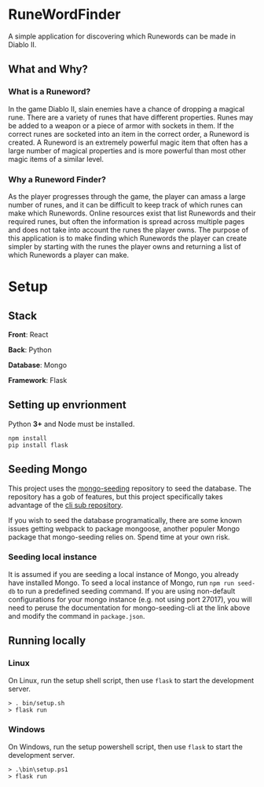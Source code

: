 # RuneWordFinder
A simple application for discovering which Runewords can be made in Diablo II.

## What and Why?

### What is a Runeword?
In the game Diablo II, slain enemies have a chance of dropping a magical rune. There are a variety of runes that have different properties. Runes may be added to a weapon or a piece of armor with sockets in them. If the correct runes are socketed into an item in the correct order, a Runeword is created. A Runeword is an extremely powerful magic item that often has a large number of magical properties and is more powerful than most other magic items of a similar level.

### Why a Runeword Finder?
As the player progresses through the game, the player can amass a large number of runes, and it can be difficult to keep track of which runes can make which Runewords. Online resources exist that list Runewords and their required runes, but often the information is spread across multiple pages and does not take into account the runes the player owns. The purpose of this application is to make finding which Runewords the player can create simpler by starting with the runes the player owns and returning a list of which Runewords a player can make.

# Setup

## Stack
**Front**: React

**Back**: Python

**Database**: Mongo

**Framework**: Flask

## Setting up envrionment
Python **3+** and Node must be installed.

```
npm install
pip install flask
```

## Seeding Mongo
This project uses the [mongo-seeding](https://github.com/pkosiec/mongo-seeding "mongo-seeding github") repository to seed the database. The repository has a gob of features, but this project specifically takes advantage of the [cli sub repository](https://github.com/pkosiec/mongo-seeding/tree/master/cli "mongo-seeding-cli github").

If you wish to seed the database programatically, there are some known issues getting webpack to package mongoose, another populer Mongo package that mongo-seeding relies on. Spend time at your own risk.

### Seeding local instance
It is assumed if you are seeding a local instance of Mongo, you already have installed Mongo. To seed a local instance of Mongo, run `npm run seed-db` to run a predefined seeding command. If you are using non-default configurations for your mongo instance (e.g. not using port 27017), you will need to peruse the documentation for mongo-seeding-cli at the link above and modify the command in `package.json`.

## Running locally
### Linux
On Linux, run the setup shell script, then use `flask` to start the development server.
```
> . bin/setup.sh
> flask run
```
### Windows
On Windows, run the setup powershell script, then use `flask` to start the development server.
```
> .\bin\setup.ps1
> flask run
```
